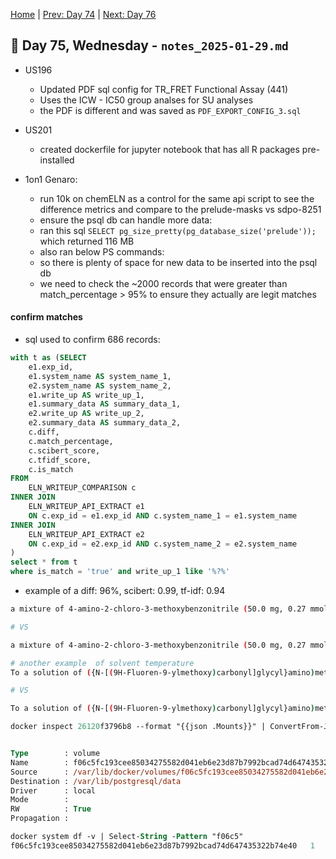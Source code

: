 [Home](../../main.md) | [Prev: Day 74](notes_2025-01-28.md) | [Next: Day 76](./notes_2025-01-30.md)

## 📝 Day 75, Wednesday - `notes_2025-01-29.md`

- US196
    * Updated PDF sql config for TR_FRET Functional Assay (441)
    * Uses the ICW - IC50 group analses for SU analyses
    * the PDF is different and was saved as `PDF_EXPORT_CONFIG_3.sql`

- US201
    * created dockerfile for jupyter notebook that has all R packages pre-installed

- 1on1 Genaro:
    * run 10k on chemELN as a control for the same api script to see the difference metrics and compare to the prelude-masks vs sdpo-8251
    * ensure the psql db can handle more data:
    * ran this sql `SELECT pg_size_pretty(pg_database_size('prelude'));` which returned 116 MB
    * also ran below PS commands:
    * so there is plenty of space for new data to be inserted into the psql db
    * we need to check the ~2000 records that were greater than match_percentage > 95% to ensure they actually are legit matches

#### confirm matches
- sql used to confirm 686 records:
```sql
with t as (SELECT
    e1.exp_id,
    e1.system_name AS system_name_1,
    e2.system_name AS system_name_2,
    e1.write_up AS write_up_1,
    e1.summary_data AS summary_data_1,
    e2.write_up AS write_up_2,
    e2.summary_data AS summary_data_2,
    c.diff,
    c.match_percentage,
    c.scibert_score,
    c.tfidf_score,
    c.is_match
FROM
    ELN_WRITEUP_COMPARISON c
INNER JOIN
    ELN_WRITEUP_API_EXTRACT e1
    ON c.exp_id = e1.exp_id AND c.system_name_1 = e1.system_name
INNER JOIN
    ELN_WRITEUP_API_EXTRACT e2
    ON c.exp_id = e2.exp_id AND c.system_name_2 = e2.system_name
)
select * from t 
where is_match = 'true' and write_up_1 like '%?%'
```
- example of a diff: 96%, scibert: 0.99, tf-idf: 0.94
```sh
a mixture of 4-amino-2-chloro-3-methoxybenzonitrile (​50.0 mg, ​0.27 mmol)​{{1080:uid 1}}_XXXXX_    and [2-[[6-(dimethylcarbamoyl)-2-pyridinyl]methyl]-1-oxospiro[3H-isoquinoline-4,1'-cyclopropane]-6-yl]boronic acid (​103.83 mg, ​0.27 mmol)​{{1080:uid 2}}_XXXXX_    Pd(OAc)2 (​6.2 mg, ​0.03 mmol)​{{1080:uid 3}}_XXXXX_   and Sphos (​22.48 mg, ​0.05 mmol)​{{1080:uid 5}}_XXXXX_    in 1,4-Dioxane (3 mL){{3:uid 1}}_XXXXX_    ,Water (0.60 mL){{3:uid 2}}_XXXXX_     was addedand nitrogen bubbled through the slurry for about 10-15min.the reaction heated  to ? °C{{8:row 1}}_XXXXX_    for 2 h.LCMS showed complete reaction of raw materials.the reaction was alowed to cool to room temperature before diuting with ea and water. the separated aqueeous phase was further extracted with ea,and the combined organic layer were then dried(na2so4) and concentrated under vacuum to give the crude produte.the crude product was purified by pre-hplc. the pre-hplc solution was freeze-dried to give 6-[[6-(2-amino-3-methoxy-4-pyridinyl)-1-oxospiro[3H-isoquinoline-4,1'-cyclopropane]-2-yl]methyl]-N,N-dimethylpyridine-2-carboxamide (53 mg, 0.11584 mmol, 42.307% yield){{2:uid 1}}_XXXXX_    as a white soild.

# VS

a mixture of 4-amino-2-chloro-3-methoxybenzonitrile (50.0 mg, 0.27 mmol){{9:uid 1}}_XXXXX_    and [2-[[6-(dimethylcarbamoyl)-2-pyridinyl]methyl]-1-oxospiro[3H-isoquinoline-4,1'-cyclopropane]-6-yl]boronic acid (103.83 mg, 0.27 mmol){{9:uid 2}}_XXXXX_    Pd(OAc)2 (6.2 mg, 0.03 mmol){{9:uid 3}}_XXXXX_   and K2CO3 (113.52 mg, 0.82 mmol){{9:uid 4}}_XXXXX_    in 1,4-Dioxane (3 mL){{3:uid 1}}_XXXXX_    ,Water (0.60 mL){{3:uid 2}}_XXXXX_     was addedand nitrogen bubbled through the slurry for about 10-15min.the reaction heated  to 100 °C{{8:row 1}}_XXXXX_    for 2 h.LCMS showed complete reaction of raw materials.the reaction was alowed to cool to room temperature before diuting with ea and water. the separated aqueeous phase was further extracted with ea,and the combined organic layer were then dried(na2so4) and concentrated under vacuum to give the crude produte.the crude product was purified by pre-hplc. the pre-hplc solution was freeze-dried to give 6-[[6-(2-amino-3-methoxy-4-pyridinyl)-1-oxospiro[3H-isoquinoline-4,1'-cyclopropane]-2-yl]methyl]-N,N-dimethylpyridine-2-carboxamide (53 mg, 0.11584 mmol, 42.307% yield){{2:uid 1}}_XXXXX_    as a white soild.

# another example  of solvent temperature
To a solution of ({N-[(9H-Fluoren-9-ylmethoxy)carbonyl]glycyl}amino)methyl acetate (9.25 mg, 0.03 mmol)  (2S,4R)-4-[tert-butyl(dimethyl)silyl]oxy-1-[(2R)-2-[3-[2-[4-[(9S,10S)-4-[2-(methoxymethoxy)phenyl]-9-methyl-1,5,6,8,12-pentazatricyclo[8.4.0.02,7]tetradeca-2,4,6-trien-12-yl]piperidin-1-yl]ethoxy]-1,2-oxazol-5-yl]-3-methylbutanoyl]-N-[(1S)-1-[4-(4-methyl-1,3-thiazol-5-yl)phenyl]ethyl]pyrrolidine-2-carboxamide (17.8 mg, 0.02 mmol)  in DCE (10 mL)  was added 2,6-Lutidine (19.49 uL, 0.17 mmol) . The mixture was stirred at ? °C{{8:row 1}}_XXXXX_   for 22 h. The crude was then purified by prep-HPLC using 5-80% MeCN in H2O (0.05% formic acid) to afford 9H-fluoren-9-ylmethyl N-[2-[[(9S,10S)-12-[1-[2-[[5-[(2R)-1-[(2S,4R)-4-[tert-butyl(dimethyl)silyl]oxy-2-[[(1S)-1-[4-(4-methyl-1,3-thiazol-5-yl)phenyl]ethyl]carbamoyl]pyrrolidin-1-yl]-3-methyl-1-oxobutan-2-yl]-1,2-oxazol-3-yl]oxy]ethyl]piperidin-4-yl]-4-[2-(methoxymethoxy)phenyl]-9-methyl-1,5,6,8,12-pentazatricyclo[8.4.0.02,7]tetradeca-2,4,6-trien-8-yl]methylamino]-2-oxoethyl]carbamate (336 mg, 0.22779 mmol, 48.449% yield){{2:uid 1}}_XXXXX_  .  

# VS

To a solution of ({N-[(9H-Fluoren-9-ylmethoxy)carbonyl]glycyl}amino)methyl acetate (9.25 mg, 0.03 mmol)  (2S,4R)-4-[tert-butyl(dimethyl)silyl]oxy-1-[(2R)-2-[3-[2-[4-[(9S,10S)-4-[2-(methoxymethoxy)phenyl]-9-methyl-1,5,6,8,12-pentazatricyclo[8.4.0.02,7]tetradeca-2,4,6-trien-12-yl]piperidin-1-yl]ethoxy]-1,2-oxazol-5-yl]-3-methylbutanoyl]-N-[(1S)-1-[4-(4-methyl-1,3-thiazol-5-yl)phenyl]ethyl]pyrrolidine-2-carboxamide (17.8 mg, 0.02 mmol)  in DCE (10 mL)  was added 2,6-Lutidine (19.49 uL, 0.17 mmol) . The mixture was stirred at 60 °C{{8:row 1}}_XXXXX_   for 22 h. The crude was then purified by prep-HPLC using 5-80% MeCN in H2O (0.05% formic acid) to afford 9H-fluoren-9-ylmethyl N-[2-[[(9S,10S)-12-[1-[2-[[5-[(2R)-1-[(2S,4R)-4-[tert-butyl(dimethyl)silyl]oxy-2-[[(1S)-1-[4-(4-methyl-1,3-thiazol-5-yl)phenyl]ethyl]carbamoyl]pyrrolidin-1-yl]-3-methyl-1-oxobutan-2-yl]-1,2-oxazol-3-yl]oxy]ethyl]piperidin-4-yl]-4-[2-(methoxymethoxy)phenyl]-9-methyl-1,5,6,8,12-pentazatricyclo[8.4.0.02,7]tetradeca-2,4,6-trien-8-yl]methylamino]-2-oxoethyl]carbamate (336 mg, 0.22779 mmol, 48.449% yield){{2:uid 1}}_XXXXX_  .  
```

```ps
docker inspect 26120f3796b8 --format "{{json .Mounts}}" | ConvertFrom-Json


Type        : volume
Name        : f06c5fc193cee85034275582d041eb6e23d87b7992bcad74d647435322b74e40
Source      : /var/lib/docker/volumes/f06c5fc193cee85034275582d041eb6e23d87b7992bcad74d647435322b74e40/_data
Destination : /var/lib/postgresql/data
Driver      : local
Mode        :
RW          : True
Propagation :

docker system df -v | Select-String -Pattern "f06c5"
f06c5fc193cee85034275582d041eb6e23d87b7992bcad74d647435322b74e40   1         178.2MB
```
